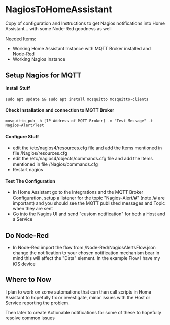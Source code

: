 # NagiosToHomeAssistant
Copy of configuration and Instructions to get Nagios notifications into Home Assistant... with some Node-Red goodness as well

Needed Items:
* Working Home Assistant Instance with MQTT Broker installed and Node-Red
* Working Nagios Instance 

## Setup Nagios for MQTT ##

#### Install Stuff ####
``` sudo apt update && sudo apt install mosquitto mosquitto-clients ```

#### Check Installation and connection to MQTT Broker ####

``` mosquitto_pub -h [IP Address of MQTT Broker] -m "Test Message" -t Nagios-Alert/Test ```

#### Configure Stuff ####

* edit the /etc/nagios4/resources.cfg file and add the Items mentioned in file /Nagios/resources.cfg
* edit the /etc/nagios4/objects/commands.cfg file and add the Items mentioned in file /Nagios/commands.cfg
* Restart nagios

#### Test The Configuration ####
* In Home Assistant go to the Integrations and the MQTT Broker Configuration, setup a listener for the topic "Nagios-Alert/#" (note /# are important) and you should see the MQTT published messages and Topic when they are sent
* Go into the Nagios UI and send "custom notification" for both a Host and a Service

## Do Node-Red ##

* In Node-Red import the flow from /Node-Red/NagiosAlertsFlow.json change the notification to your chosen notification mechanism bear in mind this will affect the "Data" element. In the example Flow I have my iOS device

## Where to Now ##
I plan to work on some automations that can then call scripts in Home Assistant to hopefully fix or investigate, minor issues with the Host or Service reporting the problem. 

Then later to create Actionable notifications for some of these to hopefully resolve common issues
